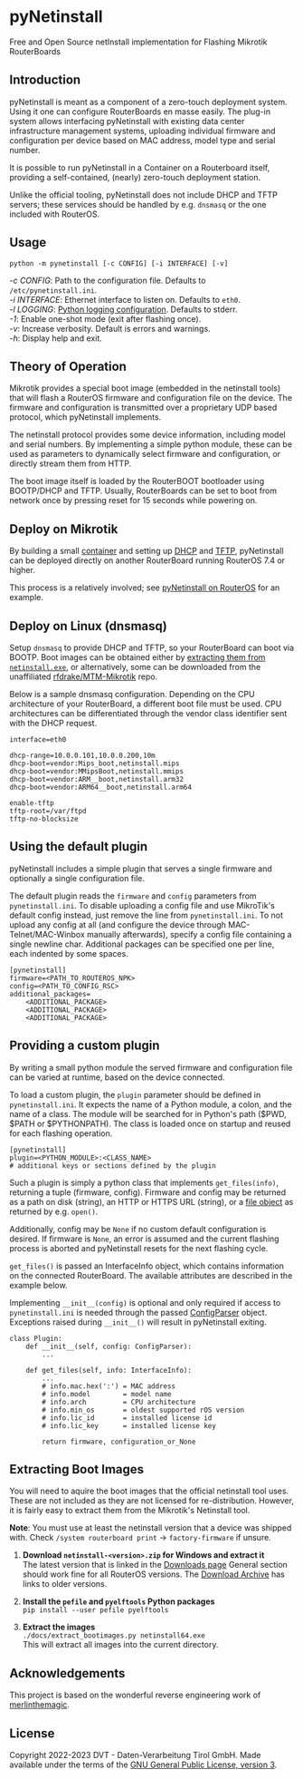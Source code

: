 # pyNetinstall

Free and Open Source netInstall implementation for Flashing Mikrotik RouterBoards


## Introduction

pyNetinstall is meant as a component of a zero-touch deployment system. Using it
one can configure RouterBoards en masse easily. The plug-in system allows
interfacing pyNetinstall with existing data center infrastructure management
systems, uploading individual firmware and configuration per device based on MAC
address, model type and serial number.

It is possible to run pyNetinstall in a Container on a Routerboard itself,
providing a self-contained, (nearly) zero-touch deployment station.

Unlike the official tooling, pyNetinstall does not include DHCP and TFTP
servers; these services should be handled by e.g. `dnsmasq` or the one included
with RouterOS.

## Usage

`python -m pynetinstall [-c CONFIG] [-i INTERFACE] [-v]`

*-c CONFIG*: Path to the configuration file. Defaults to `/etc/pynetinstall.ini`.  
*-i INTERFACE*: Ethernet interface to listen on. Defaults to `eth0`.  
*-l LOGGING*: [Python logging configuration]. Defaults to stderr.  
*-1*: Enable one-shot mode (exit after flashing once).  
*-v*: Increase verbosity. Default is errors and warnings.  
*-h*: Display help and exit.

[Python logging configuration]: https://docs.python.org/3/library/logging.config.html#logging-config-fileformat

## Theory of Operation

Mikrotik provides a special boot image (embedded in the netinstall tools) that
will flash a RouterOS firmware and configuration file on the device. The
firmware and configuration is transmitted over a proprietary UDP based protocol,
which pyNetinstall implements.

The netinstall protocol provides some device information, including model and
serial numbers. By implementing a simple python module, these can be used as
parameters to dynamically select firmware and configuration, or directly stream
them from HTTP.

The boot image itself is loaded by the RouterBOOT bootloader using BOOTP/DHCP
and TFTP. Usually, RouterBoards can be set to boot from network once by pressing
reset for 15 seconds while powering on.

## Deploy on Mikrotik

By building a small [container] and setting up [DHCP] and [TFTP], pyNetinstall
can be deployed directly on another RouterBoard running RouterOS 7.4 or higher.

This process is a relatively involved; see [pyNetinstall on RouterOS] for an
example.

[container]: https://help.mikrotik.com/docs/display/ROS/Container
[DHCP]: https://help.mikrotik.com/docs/display/ROS/DHCP#DHCP-DHCPServer
[TFTP]: https://help.mikrotik.com/docs/display/ROS/TFTP
[pyNetinstall on RouterOS]: docs/routeros.md

## Deploy on Linux (dnsmasq)

Setup `dnsmasq` to provide DHCP and TFTP, so your RouterBoard can boot via
BOOTP. Boot images can be obtained either by [extracting them from
`netinstall.exe`], or alternatively, some can be downloaded from the
unaffiliated [rfdrake/MTM-Mikrotik] repo.

[rfdrake/MTM-Mikrotik]: https://github.com/rfdrake/MTM-Mikrotik/tree/master/Docs/Examples/TFTP-Images
[extracting them from `netinstall.exe`]: #extracting-boot-images

Below is a sample dnsmasq configuration. Depending on the CPU architecture of
your RouterBoard, a different boot file must be used. CPU architectures can be
differentiated through the vendor class identifier sent with the DHCP request.

```
interface=eth0

dhcp-range=10.0.0.101,10.0.0.200,10m
dhcp-boot=vendor:Mips_boot,netinstall.mips
dhcp-boot=vendor:MMipsBoot,netinstall.mmips
dhcp-boot=vendor:ARM__boot,netinstall.arm32
dhcp-boot=vendor:ARM64__boot,netinstall.arm64

enable-tftp
tftp-root=/var/ftpd
tftp-no-blocksize
```

## Using the default plugin

pyNetinstall includes a simple plugin that serves a single firmware and
optionally a single configuration file.

The default plugin reads the `firmware` and `config` parameters from
`pynetinstall.ini`. To disable uploading a config file and use MikroTik's
default config instead, just remove the line from `pynetinstall.ini`. To not
upload any config at all (and configure the device through MAC-Telnet/MAC-Winbox
manually afterwards), specify a config file containing a single newline char.
Additional packages can be specified one per line, each indented by some spaces.

```
[pynetinstall]
firmware=<PATH_TO_ROUTEROS_NPK>
config=<PATH_TO_CONFIG_RSC>
additional_packages=
    <ADDITIONAL_PACKAGE>
    <ADDITIONAL_PACKAGE>
    <ADDITIONAL_PACKAGE>
```

## Providing a custom plugin

By writing a small python module the served firmware and configuration file can
be varied at runtime, based on the device connected.

To load a custom plugin, the `plugin` parameter should be defined in
`pynetinstall.ini`. It expects the name of a Python module, a colon, and the
name of a class. The module will be searched for in Python's path ($PWD, $PATH
or $PYTHONPATH). The class is loaded once on startup and reused for each
flashing operation.

```
[pynetinstall]
plugin=<PYTHON_MODULE>:<CLASS_NAME>
# additional keys or sections defined by the plugin
```

Such a plugin is simply a python class that implements `get_files(info)`,
returning a tuple (firmware, config). Firmware and config may be returned as a
path on disk (string), an HTTP  or HTTPS URL (string), or a [file object] as
returned by e.g. `open()`.

Additionally, config may be `None` if no custom default configuration is
desired. If firmware is `None`, an error is assumed and the current flashing
process is aborted and pyNetinstall resets for the next flashing cycle.

`get_files()` is passed an InterfaceInfo object, which contains information on
the connected RouterBoard. The available attributes are described in the example
below.

Implementing `__init__(config)` is optional and only required if access
to `pynetinstall.ini` is needed through the passed [ConfigParser] object.
Exceptions raised during `__init__()` will result in pyNetinstall exiting.

[file object]: https://docs.python.org/3/glossary.html#term-file-object
[ConfigParser]: https://docs.python.org/3/library/configparser.html#configparser.ConfigParser

```
class Plugin:
    def __init__(self, config: ConfigParser):
        ...

    def get_files(self, info: InterfaceInfo):
        ...
        # info.mac.hex(':') = MAC address
        # info.model        = model name
        # info.arch         = CPU architecture
        # info.min_os       = oldest supported rOS version
        # info.lic_id       = installed license id
        # info.lic_key      = installed license key

        return firmware, configuration_or_None
```

## Extracting Boot Images

You will need to aquire the boot images that the official netinstall tool uses.
These are not included as they are not licensed for re-distribution. However, it
is fairly easy to extract them from the Mikrotik's Netinstall tool.

**Note**: You must use at least the netinstall version that a device was shipped
with. Check `/system routerboard print` -> `factory-firmware` if unsure.

1. **Download `netinstall-<version>.zip` for Windows and extract it**  
   The latest version that is linked in the [Downloads page] General section
   should work fine for all RouterOS versions. The [Download Archive] has links
   to older versions. <!-- for rOS 6.x no links are given, but the URLs follow
   the same schema as for 7.x. Both 32 and 64 bit versions should work. -->

2. **Install the `pefile` and `pyelftools` Python packages**  
   `pip install --user pefile pyelftools`  

3. **Extract the images**  
   `./docs/extract_bootimages.py netinstall64.exe`  
   This will extract all images into the current directory.

[Downloads page]: https://mikrotik.com/download
[Download Archive]: https://mikrotik.com/download/archive

## Acknowledgements

This project is based on the wonderful reverse engineering work of
[merlinthemagic].

[merlinthemagic]: https://github.com/merlinthemagic/MTM-Mikrotik/tree/master/Src/Tools/NetInstall

## License

Copyright 2022-2023 DVT - Daten-Verarbeitung Tirol GmbH. Made available under
the terms of the [GNU General Public License, version 3].

[GNU General Public License, version 3]: LICENSE
